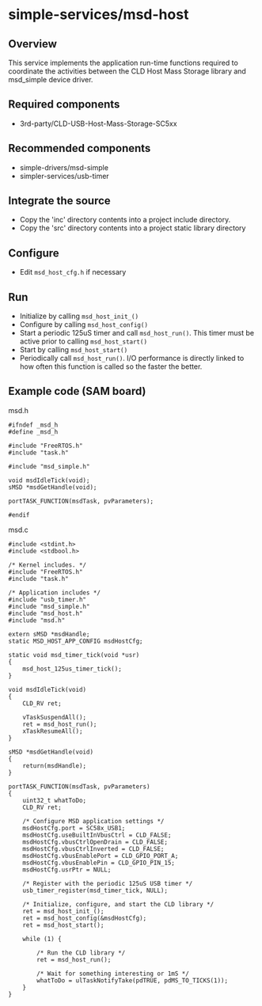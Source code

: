# simple-services/msd-host

## Overview

This service implements the application run-time functions required to coordinate the activities between the CLD Host Mass Storage library and msd_simple device driver.

## Required components

- 3rd-party/CLD-USB-Host-Mass-Storage-SC5xx

## Recommended components

- simple-drivers/msd-simple
- simpler-services/usb-timer

## Integrate the source

- Copy the 'inc' directory contents into a project include directory.
- Copy the 'src' directory contents into a project static library directory

## Configure

- Edit `msd_host_cfg.h` if necessary

## Run

- Initialize by calling `msd_host_init_()`
- Configure by calling `msd_host_config()`
- Start a periodic 125uS timer and call `msd_host_run()`.  This timer must
  be active prior to calling `msd_host_start()`
- Start by calling `msd_host_start()`
- Periodically call `msd_host_run()`.  I/O performance is directly linked
  to how often this function is called so the faster the better.

## Example code (SAM board)

msd.h
```
#ifndef _msd_h
#define _msd_h

#include "FreeRTOS.h"
#include "task.h"

#include "msd_simple.h"

void msdIdleTick(void);
sMSD *msdGetHandle(void);

portTASK_FUNCTION(msdTask, pvParameters);

#endif
```

msd.c
```
#include <stdint.h>
#include <stdbool.h>

/* Kernel includes. */
#include "FreeRTOS.h"
#include "task.h"

/* Application includes */
#include "usb_timer.h"
#include "msd_simple.h"
#include "msd_host.h"
#include "msd.h"

extern sMSD *msdHandle;
static MSD_HOST_APP_CONFIG msdHostCfg;

static void msd_timer_tick(void *usr)
{
    msd_host_125us_timer_tick();
}

void msdIdleTick(void)
{
    CLD_RV ret;

    vTaskSuspendAll();
    ret = msd_host_run();
    xTaskResumeAll();
}

sMSD *msdGetHandle(void)
{
    return(msdHandle);
}

portTASK_FUNCTION(msdTask, pvParameters)
{
    uint32_t whatToDo;
    CLD_RV ret;

    /* Configure MSD application settings */
    msdHostCfg.port = SC58x_USB1;
    msdHostCfg.useBuiltInVbusCtrl = CLD_FALSE;
    msdHostCfg.vbusCtrlOpenDrain = CLD_FALSE;
    msdHostCfg.vbusCtrlInverted = CLD_FALSE;
    msdHostCfg.vbusEnablePort = CLD_GPIO_PORT_A;
    msdHostCfg.vbusEnablePin = CLD_GPIO_PIN_15;
    msdHostCfg.usrPtr = NULL;

    /* Register with the periodic 125uS USB timer */
    usb_timer_register(msd_timer_tick, NULL);

    /* Initialize, configure, and start the CLD library */
    ret = msd_host_init_();
    ret = msd_host_config(&msdHostCfg);
    ret = msd_host_start();

    while (1) {

        /* Run the CLD library */
        ret = msd_host_run();

        /* Wait for something interesting or 1mS */
        whatToDo = ulTaskNotifyTake(pdTRUE, pdMS_TO_TICKS(1));
    }
}
```
